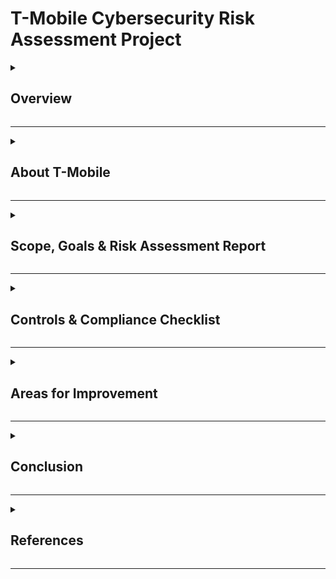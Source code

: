 #  T-Mobile Cybersecurity Risk Assessment Project  

<details>
  <summary><h2>Overview</h2></summary>
  <p>This project presents a comprehensive <b>cybersecurity risk assessment</b> for T-Mobile, one of the largest telecommunications companies. The assessment covers:</p>
  <ul>
    <li> <b>Scope, Goals & Risk Assessment Report</b></li>
    <li> <b>Controls & Compliance Checklist</b></li>
    <li> <b>Risk Register</b></li>
    <li> <b>Areas for Improvement & Recommendations</b></li>
  </ul>
  <p>The goal is to evaluate <b>potential cybersecurity threats</b>, analyze the <b>effectiveness of existing security measures</b>, and propose mitigation strategies to enhance T-Mobile's resilience against evolving cyber threats.</p>
</details>

---

<details>
  <summary><h2> About T-Mobile</h2></summary>
  <p><b>T-Mobile</b> is a leading telecommunications company that provides wireless voice, messaging, and data services in the United States and globally. As of 2025, T-Mobile has:</p>
  <ul>
    <li> Over <b>110 million customers</b> in the U.S.</li>
    <li>🏢 A vast infrastructure of **5G networks** and data centers.</li>
    <li>💳 Processes **millions of financial transactions** daily.</li>
    <li>🔐 Stores **highly sensitive customer information**, including:
      <ul>
        <li>📂 Personally Identifiable Information (PII)</li>
        <li>💳 Credit card and financial data</li>
        <li>📞 Call and message records</li>
      </ul>
    </li>
  </ul>

  <h3> Cybersecurity Challenges</h3>
  <p>T-Mobile has been a frequent target of cyberattacks, including:</p>
  <ul>
    <li>⚠️ <b>Data breaches</b> exposing customer information.</li>
    <li>⚠️ <b>Phishing & credential theft</b> targeting employees.</li>
    <li>⚠️ <b>Third-party vulnerabilities</b> in vendor supply chains.</li>
    <li>⚠️ <b>Regulatory compliance risks</b> (GDPR, PCI DSS, FCC rules).</li>
  </ul>

  <h3>🔍 Why This Project Matters</h3>
  <p>This cybersecurity assessment aims to identify <b>key vulnerabilities</b> in T-Mobile’s security infrastructure and offer strategies to strengthen data protection, compliance adherence, and threat mitigation.</p>
</details>

---

<details>
  <summary><h2>Scope, Goals & Risk Assessment Report</h2></summary>
  <h3>Scope</h3>
  <p>The assessment covers <b>network security, data protection, third-party risks, and regulatory compliance</b>. All assets, internal processes, and compliance measures are reviewed.</p>
  
  <h3>Goals</h3>
  <ul>
    <li>Identify security vulnerabilities and evaluate existing security controls.</li>
    <li>Assess compliance with GDPR, PCI DSS, NIST, and ISO 27001 standards.</li>
    <li>Provide actionable mitigation strategies to reduce cybersecurity threats.</li>
  </ul>

  <h3>Risk Assessment & Monitoring</h3>
  <p>The key risks identified include:</p>
  <ul>
    <li><b>Data Breaches</b> – Sensitive customer data exposure</li>
    <li><b>Unauthorized Access</b> – Exploiting weak authentication mechanisms</li>
    <li><b>Phishing Attacks</b> – Credential theft & unauthorized access</li>
    <li><b>Insider Threats</b> – Malicious or negligent employees</li>
    <li><b>Third-Party Security Risks</b> – Vendor security vulnerabilities</li>
  </ul>
  <p><b>Overall Risk Score: 8/10 (High Risk)</b></p>
</details>

---

<details>
  <summary><h2>Controls & Compliance Checklist</h2></summary>
  <p>This checklist evaluates whether T-Mobile has implemented the necessary <b>security controls and compliance measures</b>.</p>

  <h3> Security Controls</h3>
  <ul>
    <li> Firewall & Intrusion Detection System (IDS)</li>
    <li> Multi-Factor Authentication (MFA) & Encryption</li>
    <li> Security Operations Center (SOC) Monitoring</li>
    <li> Incident Response & Disaster Recovery Plans</li>
    <li> Data Protection & Access Management</li>
  </ul>

  <h3> Compliance Standards</h3>
  <ul>
    <li> <b>GDPR</b> – Data protection impact assessment & breach notifications</li>
    <li> <b>PCI DSS</b> – Secure credit card processing & encryption</li>
    <li> <b>NIST Cybersecurity Framework</b> – Identify, Protect, Detect, Respond, Recover</li>
    <li> <b>ISO 27001</b> – Information Security Management System (ISMS)</li>
  </ul>
</details>

---

<details>
  <summary><h2> Areas for Improvement</h2></summary>
  <ul>
    <li> Improve <b>risk justification</b> for post-mitigation scores.</li>
    <li> Add <b>risk trend indicators</b> (⬆ Increasing, ➖ Stable, ⬇ Decreasing).</li>
    <li> Expand <b>Zero Trust implementation plan</b> to address challenges.</li>
    <li> Enhance <b>incident response documentation</b>.</li>
  </ul>
</details>

---

<details>
  <summary><h2> Conclusion</h2></summary>
  <p>This project highlights the **key cybersecurity risks** and **mitigation strategies** for T-Mobile. While existing security controls provide a strong foundation, improvements in **Zero Trust implementation, risk tracking, and compliance reporting** will further strengthen the security posture.</p>
</details>

---

<details>
  <summary><h2>References</h2></summary>
  <ul>
    <li>📖 T-Mobile Cybersecurity Scope, Goals, & Risk Assessment Report</li>
    <li>📖 T-Mobile Cybersecurity Controls & Compliance Checklist</li>
    <li>📖 NIST Cybersecurity Framework: <a href="https://www.nist.gov/cyberframework">NIST Website</a></li>
    <li>📖 ISO/IEC 27001 Compliance: <a href="https://www.iso.org/isoiec-27001-information-security.html">ISO Website</a></li>
    1. General Data Protection Regulation (GDPR):

Official GDPR Portal: https://gdpr.eu/​
2. Payment Card Industry Data Security Standard (PCI DSS):

PCI Security Standards Council: https://www.pcisecuritystandards.org/​
3. System and Organization Controls (SOC 1, SOC 2):

American Institute of CPAs (AICPA) - SOC Suite of Services: https://www.aicpa.org/interestareas/frc/assuranceadvisoryservices/sorhome.html​
4. Federal Communications Commission (FCC) Compliance:

Federal Communications Commission (FCC): https://www.fcc.gov/​
5. National Institute of Standards and Technology (NIST) Cybersecurity Framework:

NIST Cybersecurity Framework: https://www.nist.gov/cyberframework​
6. ISO/IEC 27001 Compliance:

International Organization for Standardization (ISO) - ISO/IEC 27001 Information Security Management: https://www.iso.org/isoiec-27001-information-security.html
  </ul>
</details>

---
